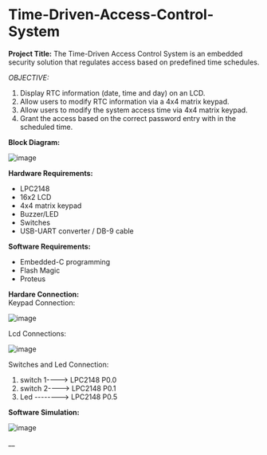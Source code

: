 # Time-Driven-Access-Control-System

__Project Title:__ The Time-Driven Access Control System is an embedded security solution that regulates access based on predefined time schedules. 

*OBJECTIVE:* 
1. Display RTC information (date, time and day) on an LCD. 
2. Allow users to modify RTC information via a 4x4 matrix keypad. 
3. Allow users to modify the system access time via 4x4 matrix keypad.  
4. Grant the access based on the correct password entry with in the scheduled time.

__Block Diagram:__

![image](https://github.com/user-attachments/assets/0cef70ed-b5a2-4010-b1f3-04c8f769c686)


__Hardware Requirements:__ 
 - LPC2148 
 - 16x2 LCD 
 - 4x4 matrix keypad 
 - Buzzer/LED 
 - Switches 
 - USB-UART converter / DB-9 cable 

__Software Requirements:__
 - Embedded-C programming 
 - Flash Magic
 - Proteus

__Hardare Connection:__\
Keypad Connection:

![image](https://github.com/user-attachments/assets/50041eea-8f15-4202-a809-4415c3fb5960)

Lcd Connections:

![image](https://github.com/user-attachments/assets/37cffa9f-efba-4a85-9b15-7a7fe9b33177)

Switches and Led Connection:
1. switch 1----> LPC2148 P0.0
2. switch 2----> LPC2148 P0.1
3. Led --------> LPC2148 P0.5


__Software Simulation:__

![image](https://github.com/user-attachments/assets/40461195-135f-4916-9db3-96f510c1e67d)

__
